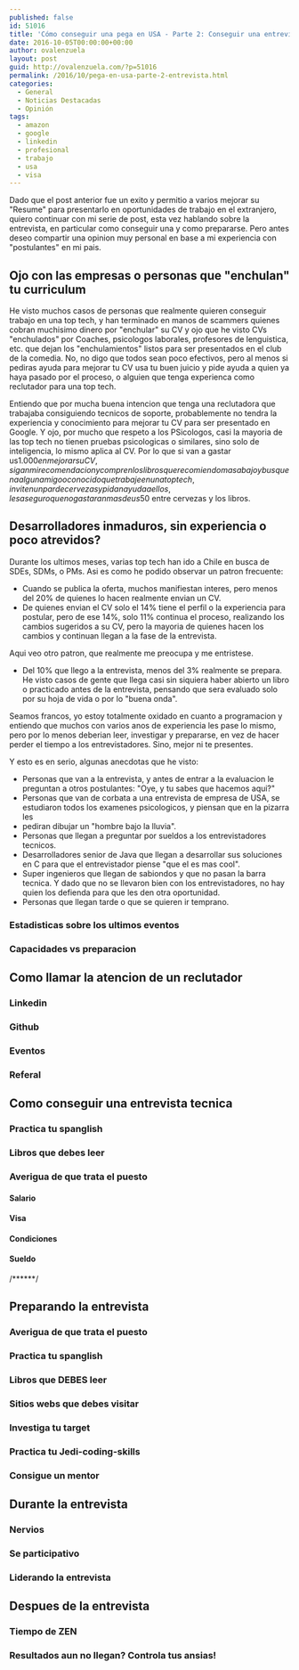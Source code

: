 ```yaml
---
published: false
id: 51016
title: 'Cómo conseguir una pega en USA - Parte 2: Conseguir una entrevista'
date: 2016-10-05T00:00:00+00:00
author: ovalenzuela
layout: post
guid: http://ovalenzuela.com/?p=51016
permalink: /2016/10/pega-en-usa-parte-2-entrevista.html
categories:
  - General
  - Noticias Destacadas
  - Opinión
tags:
  - amazon
  - google
  - linkedin
  - profesional
  - trabajo
  - usa
  - visa
---
```


Dado que el post anterior fue un exito y permitio a varios mejorar su "Resume" para presentarlo en oportunidades de trabajo en el extranjero,
quiero continuar con mi serie de post, esta vez hablando sobre la entrevista, en particular como conseguir una y como prepararse. Pero antes
deseo compartir una opinion muy personal en base a mi experiencia con "postulantes" en mi pais.

## Ojo con las empresas o personas que "enchulan" tu curriculum

He visto muchos casos de personas que realmente quieren conseguir trabajo en una top tech, y han terminado en manos de scammers quienes cobran 
muchisimo dinero por "enchular" su CV y ojo que he visto CVs "enchulados" por Coaches, psicologos laborales, profesores de lenguistica, etc. que 
dejan los "enchulamientos" listos para ser presentados en el club de la comedia. No, no digo que todos sean poco efectivos, pero al menos si 
pediras ayuda para mejorar tu CV usa tu buen juicio y pide ayuda a quien ya haya pasado por el proceso, o alguien que tenga experienca como reclutador 
para una top tech. 

Entiendo que por mucha buena intencion que tenga una reclutadora que trabajaba consiguiendo tecnicos de soporte, probablemente no 
tendra la experiencia y conocimiento para mejorar tu CV para ser presentado en Google. Y ojo, por mucho que respeto a los PSicologos, casi la mayoria 
de las top tech no tienen pruebas psicologicas o similares, sino solo de inteligencia, lo mismo aplica al CV. Por lo que si van a gastar us$1.000 en 
mejorar su CV, sigan mi recomendacion y compren los libros que recomiendo mas abajo y busquen a algun amigo o conocido que trabaje en una top tech, 
inviten un par de cervezas y pidan ayuda a ellos, les aseguro que no gastaran mas de us$50 entre cervezas y los libros.

## Desarrolladores inmaduros, sin experiencia o poco atrevidos?

Durante los ultimos meses, varias top tech han ido a Chile en busca de SDEs, SDMs, o PMs. Asi es como he podido observar un patron frecuente:
* Cuando se publica la oferta, muchos manifiestan interes, pero menos del 20% de quienes lo hacen realmente envian un CV.
* De quienes envian el CV solo el 14% tiene el perfil o la experiencia para postular, pero de ese 14%, solo 11% continua el proceso, realizando los 
cambios sugeridos a su CV, pero la mayoria de quienes hacen los cambios y continuan llegan a la fase de la entrevista.

Aqui veo otro patron, que realmente me preocupa y me entristese.
* Del 10% que llego a la entrevista, menos del 3% realmente se prepara. He visto casos de gente que llega casi sin siquiera haber abierto un libro 
o practicado antes de la entrevista, pensando que sera evaluado solo por su hoja de vida o por lo "buena onda".

Seamos francos, yo estoy 
totalmente oxidado en cuanto a programacion y entiendo que muchos con varios anos de experiencia les pase lo mismo, pero por lo menos deberian 
leer, investigar y prepararse, en vez de hacer perder el tiempo a los entrevistadores. Sino, mejor ni te presentes.

Y esto es en serio, algunas anecdotas que he visto:

* Personas que van a la entrevista, y antes de entrar a la evaluacion le preguntan a otros postulantes: "Oye, y tu sabes que hacemos aqui?"
* Personas que van de corbata a una entrevista de empresa de USA, se estudiaron todos los examenes psicologicos, y piensan que en la pizarra les 
* pediran dibujar un "hombre bajo la lluvia".
* Personas que llegan a preguntar por sueldos a los entrevistadores tecnicos.
* Desarrolladores senior de Java que llegan a desarrollar sus soluciones en C para que el entrevistador piense "que el es mas cool".
* Super ingenieros que llegan de sabiondos y que no pasan la barra tecnica. Y dado que no se llevaron bien con los entrevistadores, no hay quien 
los defienda para que les den otra oportunidad.
* Personas que llegan tarde o que se quieren ir temprano.

### Estadisticas sobre los ultimos eventos
### Capacidades vs preparacion

## Como llamar la atencion de un reclutador
### Linkedin
### Github
### Eventos
### Referal

## Como conseguir una entrevista tecnica
### Practica tu spanglish
### Libros que debes leer
### Averigua de que trata el puesto
#### Salario
#### Visa
#### Condiciones
#### Sueldo


/******/


## Preparando la entrevista
### Averigua de que trata el puesto
### Practica tu spanglish
### Libros que DEBES leer
### Sitios webs que debes visitar
### Investiga tu target
### Practica tu Jedi-coding-skills
### Consigue un mentor

## Durante la entrevista
### Nervios
### Se participativo
### Liderando la entrevista

## Despues de la entrevista
### Tiempo de ZEN
### Resultados aun no llegan? Controla tus ansias!